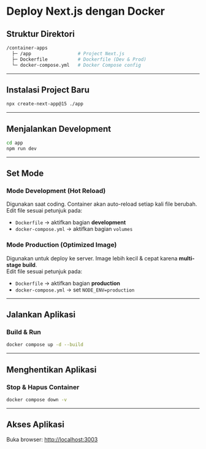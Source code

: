 # Deploy Next.js dengan Docker

## Struktur Direktori
``` sh
/container-apps
  ├─ /app                 # Project Next.js
  ├─ Dockerfile           # Dockerfile (Dev & Prod)
  └─ docker-compose.yml   # Docker Compose config
```

---
## Instalasi Project Baru
``` sh
npx create-next-app@15 ./app 
```

---
## Menjalankan Development
``` sh
cd app
npm run dev
```

---
## Set Mode
### Mode Development (Hot Reload)
Digunakan saat coding. Container akan auto-reload setiap kali file berubah.  
Edit file sesuai petunjuk pada:
- `Dockerfile` → aktifkan bagian **development**
- `docker-compose.yml` → aktifkan bagian `volumes`
### Mode Production (Optimized Image)
Digunakan untuk deploy ke server. Image lebih kecil & cepat karena **multi-stage build**.  
Edit file sesuai petunjuk pada:
- `Dockerfile` → aktifkan bagian **production**
- `docker-compose.yml` → set `NODE_ENV=production`

---
## Jalankan Aplikasi
### Build & Run
``` sh
docker compose up -d --build
```

-----
## Menghentikan Aplikasi 
### Stop & Hapus Container
``` sh
docker compose down -v
```

---
## Akses Aplikasi
Buka browser: [http://localhost:3003](http://localhost:3003)